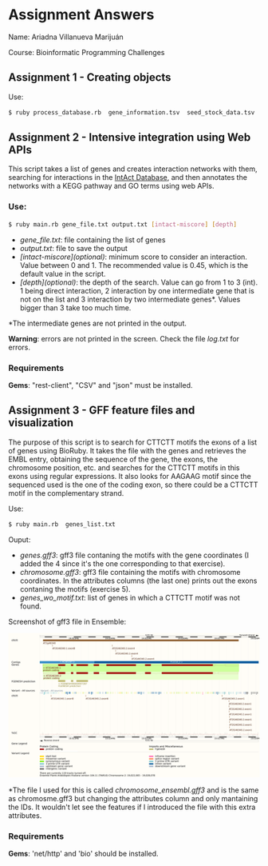 # Assignment Answers

Name: Ariadna Villanueva Marijuán

Course: Bioinformatic Programming Challenges

## Assignment 1 - Creating objects

Use:

```bash
$ ruby process_database.rb  gene_information.tsv  seed_stock_data.tsv  cross_data.tsv  new_stock_file.tsv
```

## Assignment 2 - Intensive integration using Web APIs

This script takes a list of genes and creates interaction networks with them, searching for interactions in the [IntAct Database](https://www.ebi.ac.uk/intact/home), and then annotates the networks with a KEGG pathway and GO terms using web APIs.

### Use:
```bash
$ ruby main.rb gene_file.txt output.txt [intact-miscore] [depth]
```
- *gene_file.txt*: file containing the list of genes
- *output.txt*: file to save the output
- *\[intact-miscore]\(optional)*: minimum score to consider an interaction. Value between 0 and 1. The recommended value is 0.45, which is the default value in the script.
- *\[depth]\(optional)*: the depth of the search. Value can go from 1 to 3 (int). 1 being direct interaction, 2 interaction by one intermediate gene that is not on the list and 3 interaction by two intermediate genes*. Values bigger than 3 take too much time.

*The intermediate genes are not printed in the output.

**Warning**: errors are not printed in the screen. Check the file *log.txt* for errors. 

### Requirements
**Gems**: "rest-client", "CSV" and "json" must be installed.

## Assignment 3 - GFF feature files and visualization

The purpose of this script is to search for CTTCTT motifs the exons of a list of genes using BioRuby. It takes the file with the genes and retrieves the EMBL entry, obtaining the sequence of the gene, the exons, the chromosome position, etc. and searches for the CTTCTT motifs in this exons using regular expressions. It also looks for AAGAAG motif since the sequenced used is the one of the coding exon, so there could be a CTTCTT motif in the complementary strand. 

Use:

```bash
$ ruby main.rb  genes_list.txt
```

Ouput:
- *genes.gff3*: gff3 file contaning the motifs with the gene coordinates (I added the 4 since it's the one corresponding to that exercise).
- *chromosome.gff3*: gff3 file containing the motifs with chromosome coordinates. In the attributes columns (the last one) prints out the exons contaning the motifs (exercise 5).
- *genes_wo_motif.txt*: list of genes in which a CTTCTT motif was not found.

Screenshot of gff3 file in Ensemble:

![Ensembl Screenshot](https://github.com/ariadnavillam/Assignment-Answers/blob/main/Assignment3/Ensembl-screenshot.png)

*The file I used for this is called *chromosome_ensembl.gff3* and is the same as chromosme.gff3 but changing the attributes column and only mantaining the IDs. It wouldn't let see the features if I introduced the file with this extra attributes.

### Requirements
**Gems**: 'net/http' and 'bio' should be installed.





